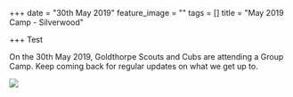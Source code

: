 +++
date = "30th May 2019"
feature_image = ""
tags = []
title = "May 2019 Camp - Silverwood"

+++
Test

On the 30th May 2019, Goldthorpe Scouts and Cubs are attending a Group Camp.  Keep coming back for regular updates on what we get up to.

![](http://www.silverwoodcamp.org.uk/files/stacks-image-dbc0253-598x224.jpg)